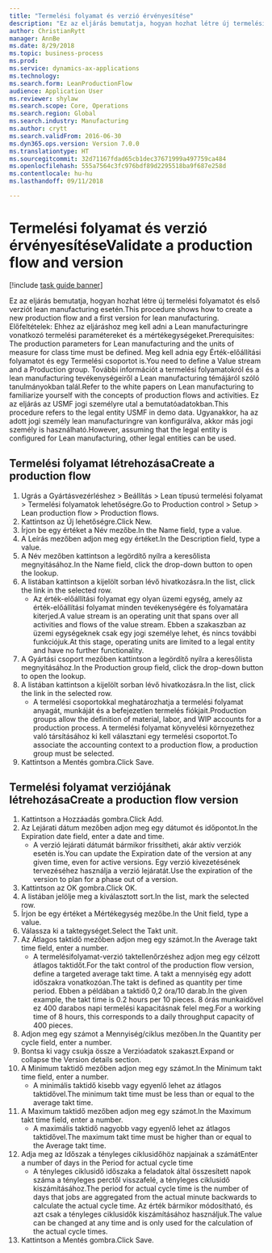```yaml
--- 
title: "Termelési folyamat és verzió érvényesítése"
description: "Ez az eljárás bemutatja, hogyan hozhat létre új termelési folyamatot és első verziót lean manufacturing esetén."
author: ChristianRytt
manager: AnnBe
ms.date: 8/29/2018
ms.topic: business-process
ms.prod: 
ms.service: dynamics-ax-applications
ms.technology: 
ms.search.form: LeanProductionFlow
audience: Application User
ms.reviewer: shylaw
ms.search.scope: Core, Operations
ms.search.region: Global
ms.search.industry: Manufacturing
ms.author: crytt
ms.search.validFrom: 2016-06-30
ms.dyn365.ops.version: Version 7.0.0
ms.translationtype: HT
ms.sourcegitcommit: 32d71167fdad65cb1dec37671999a497759ca484
ms.openlocfilehash: 555a7564c3fc976bdf89d2295518ba9f687e258d
ms.contentlocale: hu-hu
ms.lasthandoff: 09/11/2018

---
```

# <a name="validate-a-production-flow-and-version"></a><span data-ttu-id="9deea-103">Termelési folyamat és verzió érvényesítése</span><span class="sxs-lookup"><span data-stu-id="9deea-103">Validate a production flow and version</span></span>

[!include [task guide banner](../../includes/task-guide-banner.md)]

<span data-ttu-id="9deea-104">Ez az eljárás bemutatja, hogyan hozhat létre új termelési folyamatot és első verziót lean manufacturing esetén.</span><span class="sxs-lookup"><span data-stu-id="9deea-104">This procedure shows how to create a new production flow and a first version for lean manufacturing.</span></span> <span data-ttu-id="9deea-105">Előfeltételek: Ehhez az eljáráshoz meg kell adni a Lean manufacturingre vonatkozó termelési paramétereket és a mértékegységeket.</span><span class="sxs-lookup"><span data-stu-id="9deea-105">Prerequisites: The production parameters for Lean manufacturing and the units of measure for class time must be defined.</span></span> <span data-ttu-id="9deea-106">Meg kell adnia egy Érték-előállítási folyamatot és egy Termelési csoportot is.</span><span class="sxs-lookup"><span data-stu-id="9deea-106">You need to define a Value stream and a Production group.</span></span> <span data-ttu-id="9deea-107">További információt a termelési folyamatokról és a lean manufacturing tevékenységeiről a Lean manufacturing témájáról szóló tanulmányokban talál.</span><span class="sxs-lookup"><span data-stu-id="9deea-107">Refer to the white papers on Lean manufacturing to familiarize yourself with the concepts of production flows and activities.</span></span> <span data-ttu-id="9deea-108">Ez az eljárás az USMF jogi személyre utal a bemutatóadatokban.</span><span class="sxs-lookup"><span data-stu-id="9deea-108">This procedure refers to the legal entity USMF in demo data.</span></span> <span data-ttu-id="9deea-109">Ugyanakkor, ha az adott jogi személy lean manufacturingre van konfigurálva, akkor más jogi személy is használható.</span><span class="sxs-lookup"><span data-stu-id="9deea-109">However, assuming that the legal entity is configured for Lean manufacturing, other legal entities can be used.</span></span>


## <a name="create-a-production-flow"></a><span data-ttu-id="9deea-110">Termelési folyamat létrehozása</span><span class="sxs-lookup"><span data-stu-id="9deea-110">Create a production flow</span></span>
1. <span data-ttu-id="9deea-111">Ugrás a Gyártásvezérléshez > Beállítás > Lean típusú termelési folyamat > Termelési folyamatok lehetőségre.</span><span class="sxs-lookup"><span data-stu-id="9deea-111">Go to Production control > Setup > Lean production flow > Production flows.</span></span>
2. <span data-ttu-id="9deea-112">Kattintson az Új lehetőségre.</span><span class="sxs-lookup"><span data-stu-id="9deea-112">Click New.</span></span>
3. <span data-ttu-id="9deea-113">Írjon be egy értéket a Név mezőbe.</span><span class="sxs-lookup"><span data-stu-id="9deea-113">In the Name field, type a value.</span></span>
4. <span data-ttu-id="9deea-114">A Leírás mezőben adjon meg egy értéket.</span><span class="sxs-lookup"><span data-stu-id="9deea-114">In the Description field, type a value.</span></span>
5. <span data-ttu-id="9deea-115">A Név mezőben kattintson a legördítő nyílra a keresőlista megnyitásához.</span><span class="sxs-lookup"><span data-stu-id="9deea-115">In the Name field, click the drop-down button to open the lookup.</span></span>
6. <span data-ttu-id="9deea-116">A listában kattintson a kijelölt sorban lévő hivatkozásra.</span><span class="sxs-lookup"><span data-stu-id="9deea-116">In the list, click the link in the selected row.</span></span>
    * <span data-ttu-id="9deea-117">Az érték-előállítási folyamat egy olyan üzemi egység, amely az érték-előállítási folyamat minden tevékenységére és folyamatára kiterjed.</span><span class="sxs-lookup"><span data-stu-id="9deea-117">A value stream is an operating unit that spans over all activities and flows of the value stream.</span></span>   <span data-ttu-id="9deea-118">Ebben a szakaszban az üzemi egységeknek csak egy jogi személye lehet, és nincs további funkciójuk.</span><span class="sxs-lookup"><span data-stu-id="9deea-118">At this stage, operating units are limited to a legal entity and have no further functionality.</span></span>  
7. <span data-ttu-id="9deea-119">A Gyártási csoport mezőben kattintson a legördítő nyílra a keresőlista megnyitásához.</span><span class="sxs-lookup"><span data-stu-id="9deea-119">In the Production group field, click the drop-down button to open the lookup.</span></span>
8. <span data-ttu-id="9deea-120">A listában kattintson a kijelölt sorban lévő hivatkozásra.</span><span class="sxs-lookup"><span data-stu-id="9deea-120">In the list, click the link in the selected row.</span></span>
    * <span data-ttu-id="9deea-121">A termelési csoportokkal meghatározhatja a termelési folyamat anyagát, munkáját és a befejezetlen termelés fiókjait.</span><span class="sxs-lookup"><span data-stu-id="9deea-121">Production groups allow the definition of material, labor, and WIP accounts for a production process.</span></span> <span data-ttu-id="9deea-122">A termelési folyamat könyvelési környezethez való társításához ki kell választani egy termelési csoportot.</span><span class="sxs-lookup"><span data-stu-id="9deea-122">To associate the accounting context to a production flow, a production group must be selected.</span></span>  
9. <span data-ttu-id="9deea-123">Kattintson a Mentés gombra.</span><span class="sxs-lookup"><span data-stu-id="9deea-123">Click Save.</span></span>

## <a name="create-a-production-flow-version"></a><span data-ttu-id="9deea-124">Termelési folyamat verziójának létrehozása</span><span class="sxs-lookup"><span data-stu-id="9deea-124">Create a production flow version</span></span>
1. <span data-ttu-id="9deea-125">Kattintson a Hozzáadás gombra.</span><span class="sxs-lookup"><span data-stu-id="9deea-125">Click Add.</span></span>
2. <span data-ttu-id="9deea-126">Az Lejárati dátum mezőben adjon meg egy dátumot és időpontot.</span><span class="sxs-lookup"><span data-stu-id="9deea-126">In the Expiration date field, enter a date and time.</span></span>
    * <span data-ttu-id="9deea-127">A verzió lejárati dátumát bármikor frissítheti, akár aktív verziók esetén is.</span><span class="sxs-lookup"><span data-stu-id="9deea-127">You can update the Expiration date of the version at any given time, even for active versions.</span></span> <span data-ttu-id="9deea-128">Egy verzió kivezetésének tervezéséhez használja a verzió lejáratát.</span><span class="sxs-lookup"><span data-stu-id="9deea-128">Use the expiration of the version to plan for a phase out of a version.</span></span>  
3. <span data-ttu-id="9deea-129">Kattintson az OK gombra.</span><span class="sxs-lookup"><span data-stu-id="9deea-129">Click OK.</span></span>
4. <span data-ttu-id="9deea-130">A listában jelölje meg a kiválasztott sort.</span><span class="sxs-lookup"><span data-stu-id="9deea-130">In the list, mark the selected row.</span></span>
5. <span data-ttu-id="9deea-131">Írjon be egy értéket a Mértékegység mezőbe.</span><span class="sxs-lookup"><span data-stu-id="9deea-131">In the Unit field, type a value.</span></span>
6. <span data-ttu-id="9deea-132">Válassza ki a taktegységet.</span><span class="sxs-lookup"><span data-stu-id="9deea-132">Select the Takt unit.</span></span>
7. <span data-ttu-id="9deea-133">Az Átlagos taktidő mezőben adjon meg egy számot.</span><span class="sxs-lookup"><span data-stu-id="9deea-133">In the Average takt time field, enter a number.</span></span>
    * <span data-ttu-id="9deea-134">A termelésifolyamat-verzió taktellenőrzéshez adjon meg egy célzott átlagos taktidőt.</span><span class="sxs-lookup"><span data-stu-id="9deea-134">For the takt control of the production flow version, define a targeted average takt time.</span></span>   <span data-ttu-id="9deea-135">A takt a mennyiség egy adott időszakra vonatkozóan.</span><span class="sxs-lookup"><span data-stu-id="9deea-135">The takt is defined as quantity  per time period.</span></span>  <span data-ttu-id="9deea-136">Ebben a példában a taktidő 0,2 óra/10 darab.</span><span class="sxs-lookup"><span data-stu-id="9deea-136">In the given example, the takt time is 0.2 hours per 10 pieces.</span></span> <span data-ttu-id="9deea-137">8 órás munkaidővel ez 400 darabos napi termelési kapacitásnak felel meg.</span><span class="sxs-lookup"><span data-stu-id="9deea-137">For a working time of 8 hours, this corresponds to a daily throughput capacity of 400 pieces.</span></span>  
8. <span data-ttu-id="9deea-138">Adjon meg egy számot a Mennyiség/ciklus mezőben.</span><span class="sxs-lookup"><span data-stu-id="9deea-138">In the Quantity per cycle field, enter a number.</span></span>
9. <span data-ttu-id="9deea-139">Bontsa ki vagy csukja össze a Verzióadatok szakaszt.</span><span class="sxs-lookup"><span data-stu-id="9deea-139">Expand or collapse the Version details section.</span></span>
10. <span data-ttu-id="9deea-140">A Minimum taktidő mezőben adjon meg egy számot.</span><span class="sxs-lookup"><span data-stu-id="9deea-140">In the Minimum takt time field, enter a number.</span></span>
    * <span data-ttu-id="9deea-141">A minimális taktidő kisebb vagy egyenlő lehet az átlagos taktidővel.</span><span class="sxs-lookup"><span data-stu-id="9deea-141">The minimum takt time must be less than or equal to the average takt time.</span></span>  
11. <span data-ttu-id="9deea-142">A Maximum taktidő mezőben adjon meg egy számot.</span><span class="sxs-lookup"><span data-stu-id="9deea-142">In the Maximum takt time field, enter a number.</span></span>
    * <span data-ttu-id="9deea-143">A maximális taktidő nagyobb vagy egyenlő lehet az átlagos taktidővel.</span><span class="sxs-lookup"><span data-stu-id="9deea-143">The maximum takt time must be higher than or equal to the Average takt time.</span></span>  
12. <span data-ttu-id="9deea-144">Adja meg az Időszak a tényleges ciklusidőhöz napjainak a számát</span><span class="sxs-lookup"><span data-stu-id="9deea-144">Enter a number of days in the Period for actual cycle time</span></span>
    * <span data-ttu-id="9deea-145">A tényleges ciklusidő időszaka a feladatok által összesített napok száma a tényleges perctől visszafelé, a tényleges ciklusidő kiszámításához.</span><span class="sxs-lookup"><span data-stu-id="9deea-145">The period for actual cycle time is the number of days that jobs are aggregated from the actual minute backwards to calculate the actual cycle time.</span></span> <span data-ttu-id="9deea-146">Az érték bármikor módosítható, és azt csak a tényleges ciklusidők kiszámításához használjuk.</span><span class="sxs-lookup"><span data-stu-id="9deea-146">The value can be changed at any time and is only used for the calculation of the actual cycle times.</span></span>  
13. <span data-ttu-id="9deea-147">Kattintson a Mentés gombra.</span><span class="sxs-lookup"><span data-stu-id="9deea-147">Click Save.</span></span>


